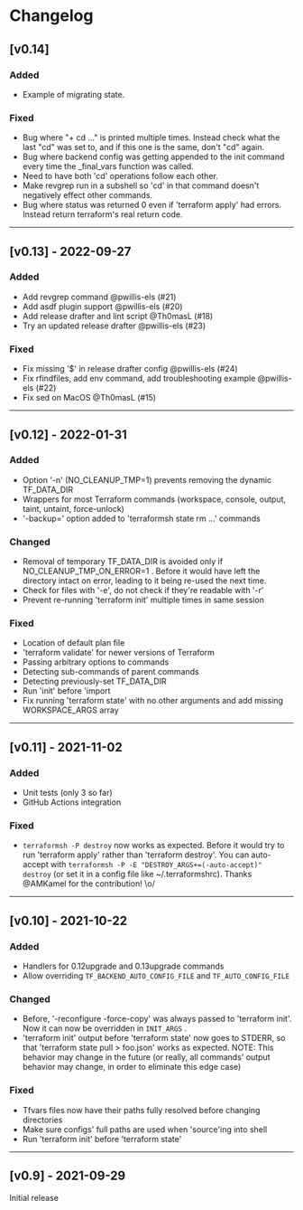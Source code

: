 # Changelog

## [v0.14]

### Added
  - Example of migrating state.

### Fixed
  - Bug where "+ cd ..." is printed multiple times. Instead check what the last
    "cd" was set to, and if this one is the same, don't "cd" again.
  - Bug where backend config was getting appended to the init command every time
    the _final_vars function was called.
  - Need to have both 'cd' operations follow each other.
  - Make revgrep run in a subshell so 'cd' in that command doesn't negatively
    effect other commands.
  - Bug where status was returned 0 even if 'terraform apply' had errors.
    Instead return terraform's real return code.


---

## [v0.13] - 2022-09-27

### Added
  - Add revgrep command @pwillis-els (#21)
  - Add asdf plugin support @pwillis-els (#20)
  - Add release drafter and lint script @Th0masL (#18)
  - Try an updated release drafter @pwillis-els (#23)

### Fixed
  - Fix missing '$' in release drafter config @pwillis-els (#24)
  - Fix rfindfiles, add env command, add troubleshooting example @pwillis-els (#22)
  - Fix sed on MacOS @Th0masL (#15)

---

## [v0.12] - 2022-01-31

### Added
 - Option '-n' (NO_CLEANUP_TMP=1) prevents removing the dynamic TF_DATA_DIR
 - Wrappers for most Terraform commands (workspace, console, output, taint, 
   untaint, force-unlock)
 - '-backup=' option added to 'terraformsh state rm ...' commands

### Changed
 - Removal of temporary TF_DATA_DIR is avoided only if NO_CLEANUP_TMP_ON_ERROR=1
   . Before it would have left the directory intact on error, leading to it
   being re-used the next time.
 - Check for files with '-e', do not check if they're readable with '-r'
 - Prevent re-running 'terraform init' multiple times in same session

### Fixed
 - Location of default plan file
 - 'terraform validate' for newer versions of Terraform
 - Passing arbitrary options to commands
 - Detecting sub-commands of parent commands
 - Detecting previously-set TF_DATA_DIR
 - Run 'init' before 'import
 - Fix running 'terraform state' with no other arguments and add missing
   WORKSPACE_ARGS array

---

## [v0.11] - 2021-11-02

### Added
 - Unit tests (only 3 so far)
 - GitHub Actions integration

### Fixed
 - `terraformsh -P destroy` now works as expected. Before it would try to run
     'terraform apply' rather than 'terraform destroy'.
   You can auto-accept with `terraformsh -P -E "DESTROY_ARGS+=(-auto-accept)" destroy`
   (or set it in a config file like ~/.terraformshrc).
   Thanks @AMKamel for the contribution! \o/

---

## [v0.10] - 2021-10-22

### Added
 - Handlers for 0.12upgrade and 0.13upgrade commands
 - Allow overriding `TF_BACKEND_AUTO_CONFIG_FILE` and `TF_AUTO_CONFIG_FILE`
  
### Changed
 - Before, '-reconfigure -force-copy' was always passed to 'terraform init'.
   Now it can now be overridden in `INIT_ARGS` .
 - 'terraform init' output before 'terraform state' now goes to STDERR, so
   that 'terraform state pull > foo.json' works as expected.
   NOTE: This behavior may change in the future (or really, all commands'
   output behavior may change, in order to eliminate this edge case)


### Fixed
 - Tfvars files now have their paths fully resolved before changing directories
 - Make sure configs' full paths are used when 'source'ing into shell
 - Run 'terraform init' before 'terraform state'

---

## [v0.9] - 2021-09-29
Initial release
